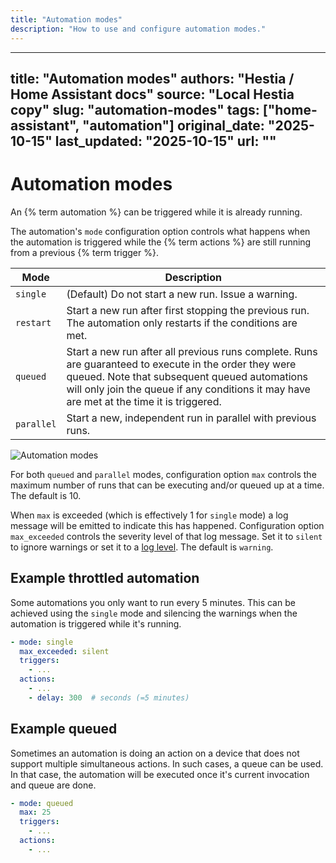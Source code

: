```yaml
---
title: "Automation modes"
description: "How to use and configure automation modes."
---
```


---
title: "Automation modes"
authors: "Hestia / Home Assistant docs"
source: "Local Hestia copy"
slug: "automation-modes"
tags: ["home-assistant", "automation"]
original_date: "2025-10-15"
last_updated: "2025-10-15"
url: ""
---

# Automation modes

An {% term automation %} can be triggered while it is already running.

The automation's `mode` configuration option controls what happens when the automation is triggered while the {% term actions %} are still running from a previous {% term trigger %}.

| Mode | Description |
| ---- | ----------- |
| `single` | (Default) Do not start a new run. Issue a warning. |
| `restart` | Start a new run after first stopping the previous run. The automation only restarts if the conditions are met. |
| `queued` | Start a new run after all previous runs complete. Runs are guaranteed to execute in the order they were queued. Note that subsequent queued automations will only join the queue if any conditions it may have are met at the time it is triggered. |
| `parallel` | Start a new, independent run in parallel with previous runs. |

![Automation modes](/images/integrations/script/script_modes.jpg)

For both `queued` and `parallel` modes, configuration option `max` controls the maximum number of runs that can be executing and/or queued up at a time. The default is 10.

When `max` is exceeded (which is effectively 1 for `single` mode) a log message will be emitted to indicate this has happened. Configuration option `max_exceeded` controls the severity level of that log message. Set it to `silent` to ignore warnings or set it to a [log level](/integrations/logger/#log-levels). The default is `warning`.

## Example throttled automation

Some automations you only want to run every 5 minutes. This can be achieved using the `single` mode and silencing the warnings when the automation is triggered while it's running.

```yaml
- mode: single
  max_exceeded: silent
  triggers:
    - ...
  actions:
    - ...
    - delay: 300  # seconds (=5 minutes)
```

## Example queued

Sometimes an automation is doing an action on a device that does not support multiple simultaneous actions. In such cases, a queue can be used. In that case, the automation will be executed once it's current invocation and queue are done.

```yaml
- mode: queued
  max: 25
  triggers:
    - ...
  actions:
    - ...
```